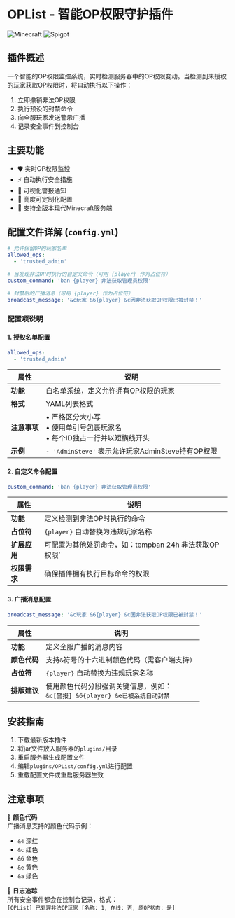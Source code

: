 # OPList - 智能OP权限守护插件

![Minecraft](https://img.shields.io/badge/Minecraft-1.21-blueviolet?style=flat-square)
![Spigot](https://img.shields.io/badge/Spigot-API%207.0%2B-yellow?style=flat-square)

## 插件概述

一个智能的OP权限监控系统，实时检测服务器中的OP权限变动。当检测到未授权的玩家获取OP权限时，将自动执行以下操作：
1. 立即撤销非法OP权限
2. 执行预设的封禁命令
3. 向全服玩家发送警示广播
4. 记录安全事件到控制台

## 主要功能

- 🛡️ 实时OP权限监控
- ⚡ 自动执行安全措施
- 📢 可视化警报通知
- 🔧 高度可定制化配置
- 📅 支持全版本现代Minecraft服务端

## 配置文件详解 (`config.yml`)

```yaml
# 允许保留OP的玩家名单
allowed_ops:
  - 'trusted_admin'

# 当发现非法OP时执行的自定义命令（可用 {player} 作为占位符）
custom_command: 'ban {player} 非法获取管理员权限'

# 封禁后的广播消息（可用 {player} 作为占位符）
broadcast_message: '&c玩家 &6{player} &c因非法获取OP权限已被封禁！'
```

### 配置项说明

#### 1. 授权名单配置
```yaml
allowed_ops:
  - 'trusted_admin'
```
| 属性        | 说明                                                                 |
|-------------|--------------------------------------------------------------------|
| **功能**    | 白名单系统，定义允许拥有OP权限的玩家                                     |
| **格式**    | YAML列表格式                                                         |
| **注意事项** | • 严格区分大小写<br>• 使用单引号包裹玩家名<br>• 每个ID独占一行并以短横线开头 |
| **示例**    | `- 'AdminSteve'` 表示允许玩家AdminSteve持有OP权限                       |

#### 2. 自定义命令配置
```yaml
custom_command: 'ban {player} 非法获取管理员权限'
```
| 属性        | 说明                                                                 |
|-------------|--------------------------------------------------------------------|
| **功能**    | 定义检测到非法OP时执行的命令                                             |
| **占位符**  | `{player}` 自动替换为违规玩家名称                                        |
| **扩展应用**| 可配置为其他处罚命令，如：tempban <player> 24h 非法获取OP权限`      |
| **权限需求**| 确保插件拥有执行目标命令的权限                                            |

#### 3. 广播消息配置
```yaml
broadcast_message: '&c玩家 &6{player} &c因非法获取OP权限已被封禁！'
```
| 属性         | 说明                                                                 |
|--------------|--------------------------------------------------------------------|
| **功能**     | 定义全服广播的消息内容                                                  |
| **颜色代码** | 支持`&`符号的十六进制颜色代码（需客户端支持）                                |
| **占位符**   | `{player}` 自动替换为违规玩家名称                                        |
| **排版建议** | 使用颜色代码分段强调关键信息，例如：<br>`&c[警报] &6{player} &e已被系统自动封禁` |

## 安装指南

1. 下载最新版本插件
2. 将jar文件放入服务器的`plugins/`目录
3. 重启服务器生成配置文件
4. 编辑`plugins/OPList/config.yml`进行配置
5. 重载配置文件或重启服务器生效

## 注意事项
**🎨 颜色代码**  
广播消息支持的颜色代码示例：
- `&4` 深红
- `&c` 红色
- `&6` 金色
- `&e` 黄色
- `&a` 绿色

**📜 日志追踪**  
所有安全事件都会在控制台记录，格式：  
`[OPList] 已处理非法OP玩家 [名称: 1, 在线: 否, 原OP状态: 是]`
